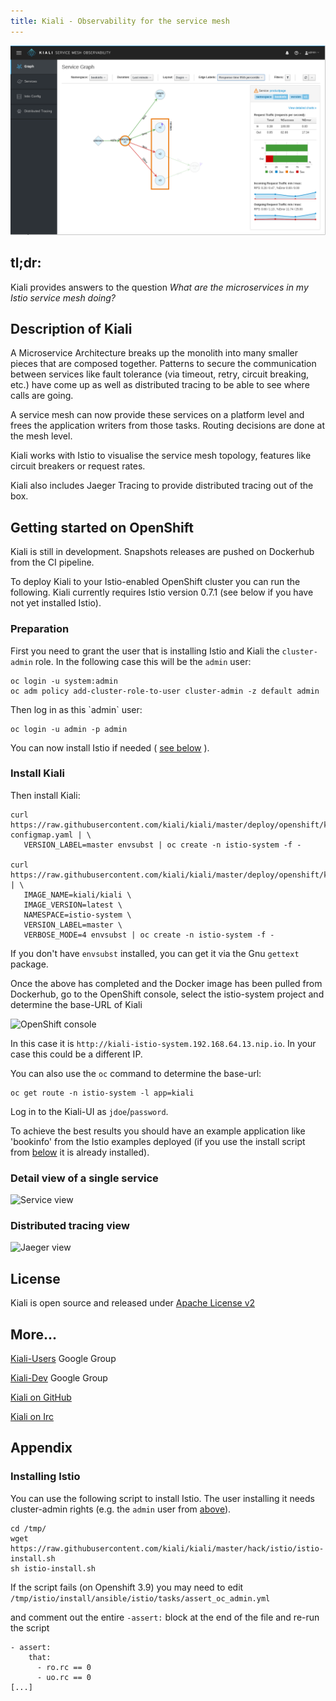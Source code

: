 ```yaml
---
title: Kiali - Observability for the service mesh
---
```



![Kiali screenshot](/assets/img/kiali-graph.png)

## tl;dr:

Kiali provides answers to the question _What are the microservices in my Istio service mesh doing?_

## Description of Kiali

A Microservice Architecture breaks up the monolith into many smaller pieces
that are composed together. Patterns to secure the communication between
services like fault tolerance (via timeout, retry, circuit breaking, etc.)
have come up as well as distributed tracing to be able to see where calls
are going.

A service mesh can now provide these services on a platform level and
frees the application writers from those tasks. Routing decisions are
done at the mesh level.

Kiali works with Istio to visualise the service mesh topology, features
like circuit breakers or request rates. 

Kiali also includes Jaeger Tracing
to provide distributed tracing out of the box.

## Getting started on OpenShift

Kiali is still in development. Snapshots releases are pushed on Dockerhub from the CI pipeline.

To deploy Kiali to your Istio-enabled OpenShift cluster you can run the following. Kiali currently requires Istio version 0.7.1 (see below if you have not yet installed Istio).

### Preparation

First you need to grant the user that is installing Istio and Kiali the `cluster-admin` role. In the following case this will be the `admin` user:

````
oc login -u system:admin
oc adm policy add-cluster-role-to-user cluster-admin -z default admin

````

<span id="admin-user"/>
Then log in as this `admin` user:

	oc login -u admin -p admin

You can now install Istio if needed ( [see below](#install-istio) ).

### Install Kiali

Then install Kiali:

```
curl https://raw.githubusercontent.com/kiali/kiali/master/deploy/openshift/kiali-configmap.yaml | \
   VERSION_LABEL=master envsubst | oc create -n istio-system -f -

curl https://raw.githubusercontent.com/kiali/kiali/master/deploy/openshift/kiali.yaml | \
   IMAGE_NAME=kiali/kiali \
   IMAGE_VERSION=latest \
   NAMESPACE=istio-system \
   VERSION_LABEL=master \
   VERBOSE_MODE=4 envsubst | oc create -n istio-system -f -

````


If you don't have `envsubst` installed, you can get it via the Gnu `gettext` package.

Once the above has completed and the Docker image has been pulled from Dockerhub, go to the OpenShift console, select the istio-system project and determine the base-URL of Kiali

![OpenShift console](/assets/img/os-console.png)

In this case it is `http://kiali-istio-system.192.168.64.13.nip.io`. In your case this could be a different IP.

You can also use the `oc` command to determine the base-url:

```
oc get route -n istio-system -l app=kiali
```

Log in to the Kiali-UI as `jdoe`/`password`. 

To achieve the best results you should have an example application like 'bookinfo' from the Istio examples deployed (if you use the install script from [below](#install-istio) it is already installed).

### Detail view of a single service

![Service view](/assets/img/kiali-service.png)


### Distributed tracing view

![Jaeger view](/assets/img/kiali-jaeger.png)

## License

Kiali is open source and released under [Apache License v2](https://www.apache.org/licenses/LICENSE-2.0.txt)

## More...

[Kiali-Users](https://groups.google.com/forum/#!forum/kiali-users) Google Group

[Kiali-Dev](https://groups.google.com/forum/#!forum/kiali-dev">) Google Group

[Kiali on GitHub](https://github.com/kiali">)

[Kiali on Irc](irc://irc.freenode.net/#kiali)


## Appendix

<h3 id="install-istio">Installing Istio</h3>


You can use the following script to install Istio. The user installing it needs cluster-admin rights (e.g. the `admin` user from [above](#admin-user)).

```
cd /tmp/
wget https://raw.githubusercontent.com/kiali/kiali/master/hack/istio/istio-install.sh
sh istio-install.sh
```

If the script fails (on Openshift 3.9) you may need to edit `/tmp/istio/install/ansible/istio/tasks/assert_oc_admin.yml`

and comment out the entire `-assert:` block at the end of the file and re-run the script

```
- assert:
    that:
      - ro.rc == 0
      - uo.rc == 0
[...]
```